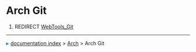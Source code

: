 # Arch Git
1.  REDIRECT [WebTools_Git](WebTools_Git.md)



---
![](images/Right_arrow.png) [documentation index](../README.md) > [Arch](Arch_Workbench.md) > Arch Git
